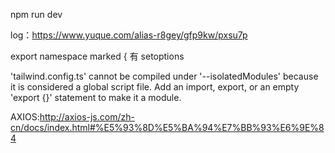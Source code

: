 
npm run dev



log：https://www.yuque.com/alias-r8gey/gfp9kw/pxsu7p

export namespace marked { 有 setoptions

'tailwind.config.ts' cannot be compiled under '--isolatedModules' because it is considered a global script file. Add an import, export, or an empty 'export {}' statement to make it a module.



AXIOS:http://axios-js.com/zh-cn/docs/index.html#%E5%93%8D%E5%BA%94%E7%BB%93%E6%9E%84 

